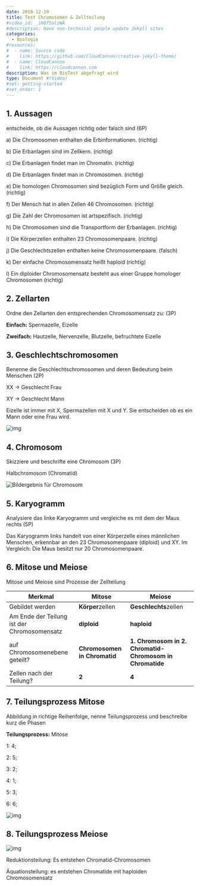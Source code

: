 ```yaml
---
date: 2018-12-19
title: Test Chromosomen & Zellteilung
#video_id: _iH8f5alzWA
#description: Have non-technical people update Jekyll sites
categories:
  - Biologie
#resources:
#  - name: Source code
#    link: https://github.com/CloudCannon/creative-jekyll-theme/
#  - name: CloudCannon
#    link: https://cloudcannon.com
description: Was im BioTest abgefragt wird
type: Document #(Video)
#set: getting-started
#set_order: 1
---
```


## 1. Aussagen
entscheide, ob die Aussagen richtig oder falsch sind (6P)

a) Die Chromosomen enthalten die Erbinformationen. (richtig)

b) Die Erbanlagen sind im Zellkern. (richtig)

c) Die Erbanlagen findet man im Chromatin. (richtig)

d) Die Erbanlagen findet man in Chromosomen. (richtig)

e) Die homologen Chromosomen sind bezüglich Form und Größe gleich. (richtig)

f) Der Mensch hat in allen Zellen 46 Chromosomen. (richtig)

g) Die Zahl der Chromosomen ist artspezifisch. (richtig)

h) Die Chromosomen sind die Transportform der Erbanlagen. (richtig)

i) Die Körperzellen enthalten 23 Chromosomenpaare. (richtig)

j) Die Geschlechtszellen enthalten keine Chromosomenpaare. (falsch)

k) Der einfache Chromosomensatz heißt haploid (richtig)

l) Ein diploider Chromosomensatz besteht aus einer Gruppe homologer Chromosomen (richtig)

## 2. Zellarten
Ordne den Zellarten den entsprechenden Chromosomensatz zu: <Begriffe> (3P)

**Einfach:** Spermazelle, Eizelle

**Zweifach:** Hautzelle, Nervenzelle, Blutzelle, befruchtete Eizelle

## 3. Geschlechtschromosomen
Benenne die Geschlechtschromosomen und deren Bedeutung beim Menschen (2P)

XX -> Geschlecht Frau

XY -> Geschlecht Mann

Eizelle ist immer mit X, Spermazellen mit X und Y. Sie entscheiden ob es ein Mann oder eine Frau wird.

![img](https://upload.wikimedia.org/wikipedia/commons/7/77/XY-Chromosomen.jpg)

## 4. Chromosom
Skizziere und beschrifte eine Chromosom (3P)

Halbchromosom (Chromatid)

![Bildergebnis für Chromosom](https://encrypted-tbn0.gstatic.com/images?q=tbn:ANd9GcToBXNg9a98wLUuo4-JOgFB90kYpE4Z-UOK5Ge_VVYxw7ITx1ii)

## 5. Karyogramm
Analysiere das linke Karyogramm und vergleiche es mit dem der Maus rechts (5P)

Das Karyogramm links handelt von einer Körperzelle eines männlichen Menschen, erkennbar an den 23 Chromosomenpaare (diploid) und XY. Im Vergleich: Die Maus besitzt nur 20 Chromosomenpaare.

## 6. Mitose und Meiose
Mitose und Meiose sind Prozesse der Zellteilung

Merkmal | Mitose | Meiose
--- | --- | ---
Gebildet werden | **Körper**zellen | **Geschlechts**zellen
Am Ende der Teilung ist der Chromosomensatz | **diploid** | **haploid**
auf Chromosomenebene geteilt? | **Chromosomen in Chromatid** | **1. Chromosom in 2. Chromatid-Chromosom in Chromatide**
Zellen nach der Teilung? | **2** | **4**

## 7. Teilungsprozess Mitose
 Abbildung in richtige Reihenfolge, nenne Teilungsprozess und beschreibe kurz die Phasen

**Teilungsprozess:** Mitose

1: 4;

2: 5;

3: 2;

4: 1;

5: 3;

6: 6;

![img](https://cdn.discordapp.com/attachments/503245392347922452/524844381971283968/Screenshot_Xodo_Docs_20181219-080302.png)



## 8. Teilungsprozess Meiose

![img](http://deacademic.com/pictures/dewiki/109/meiose.png)

Reduktionsteilung: Es entstehen Chromatid-Chromosomen

Äquationsteilung: es entstehen Chromatide mit haploiden Chromosomensatz
